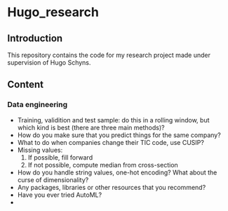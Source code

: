 # Hugo_research
## Introduction
This repository contains the code for my research project made under supervision of Hugo Schyns.
## Content
### Data engineering
* Training, validition and test sample: do this in a rolling window, but which kind is best (there are three main methods)?  
* How do you make sure that you predict things for the same company?
* What to do when companies change their TIC code, use CUSIP?
* Missing values:
    1. If possible, fill forward
    2. If not possible, compute median from cross-section
* How do you handle string values, one-hot encoding? What about the curse of dimensionality?
* Any packages, libraries  or other resources that you recommend?
* Have you ever tried AutoML?
* 
